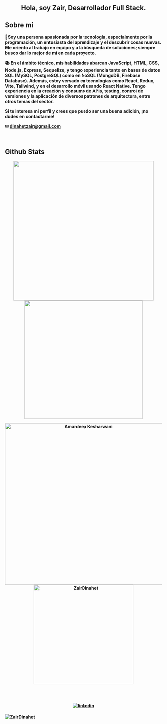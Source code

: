 ## <b><div align="center">Hola, soy Zair, Desarrollador Full Stack.</div> <b>
  

## <b>Sobre mi <b> 

🔭Soy una persona apasionada por la tecnología, especialmente por la programación, un entusiasta del aprendizaje y el descubrir cosas nuevas. Me oriento al trabajo en equipo y a la búsqueda de soluciones; siempre busco dar lo mejor de mí en cada proyecto. 

📚 En el ámbito técnico, mis habilidades abarcan JavaScript, HTML, CSS, Node.js, Express, Sequelize, y tengo experiencia tanto en bases de datos SQL (MySQL, PostgreSQL) como en NoSQL (MongoDB, Firebase Database). Además, estoy versado en tecnologías como React, Redux, Vite, Tailwind, y en el desarrollo móvil usando React Native. Tengo experiencia en la creación y consumo de APIs, testing, control de versiones y la aplicación de diversos patrones de arquitectura, entre otros temas del sector.

Si te interesa mi perfil y crees que puedo ser una buena adición, ¡no dudes en contactarme!

✉ dinahetzair@gmail.com

<br />

## <b>Github Stats</b>


<p align="center">
<a href="https://github.com/ZairDinahet/">
  <img align="center" src="https://github-readme-stats.vercel.app/api?username=ZairDinahet&include_all_commits=true&count_private=true&show_icons=true&line_height=20&&theme=dark&hide_border=true&icon_color=2234AE" width="450"/>
</a>
 
<a href="https://github.com/ZairDinahet">
  <img align="center" src="https://github-readme-streak-stats.herokuapp.com/?user=ZairDinahet&theme=dark&hide_border=true" width="380"/>
</a>
</p>


<p align="center">
    <a href="https://github.com/ZairDinahet"><img src="https://github-profile-summary-cards.vercel.app/api/cards/profile-details?username=ZairDinahet&theme=dark&hide_border=true"  width="520" alt="Amardeep Kesharwani"/></a>
<a href="https://github.com/ZairDinahet"><img src="https://github-readme-stats.vercel.app/api/top-langs?username=ZairDinahet&show_icons=true&locale=en&layout=compact&theme=dark&hide_border=true" width="320"  alt="ZairDinahet"/></a>
</p>

<br/>


## 
<div align="center">

<a href="https://linkedin.com/in/zair-dinahet-993507224/" target="_blank">
<img src=https://img.shields.io/badge/linkedin-%231E77B5.svg?&style=for-the-badge&logo=linkedin&logoColor=white alt=linkedin style="margin-bottom: 5px;" />
</a>  
</div>  

<p align="left"> <img src="https://komarev.com/ghpvc/?username=ZairDinahet&label=Profile%20views&color=25253e&style=flat" alt="ZairDinahet" /> </p>


